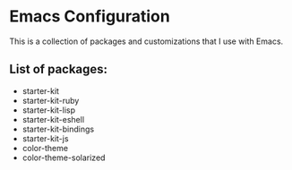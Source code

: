 Emacs Configuration
===================

This is a collection of packages and customizations that I use with Emacs.

List of packages:
-----------------
* starter-kit
* starter-kit-ruby
* starter-kit-lisp
* starter-kit-eshell
* starter-kit-bindings
* starter-kit-js
* color-theme 
* color-theme-solarized
